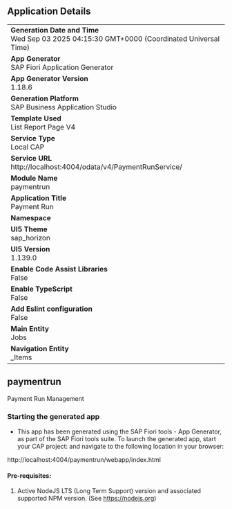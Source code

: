 ## Application Details
|               |
| ------------- |
|**Generation Date and Time**<br>Wed Sep 03 2025 04:15:30 GMT+0000 (Coordinated Universal Time)|
|**App Generator**<br>SAP Fiori Application Generator|
|**App Generator Version**<br>1.18.6|
|**Generation Platform**<br>SAP Business Application Studio|
|**Template Used**<br>List Report Page V4|
|**Service Type**<br>Local CAP|
|**Service URL**<br>http://localhost:4004/odata/v4/PaymentRunService/|
|**Module Name**<br>paymentrun|
|**Application Title**<br>Payment Run|
|**Namespace**<br>|
|**UI5 Theme**<br>sap_horizon|
|**UI5 Version**<br>1.139.0|
|**Enable Code Assist Libraries**<br>False|
|**Enable TypeScript**<br>False|
|**Add Eslint configuration**<br>False|
|**Main Entity**<br>Jobs|
|**Navigation Entity**<br>_Items|

## paymentrun

Payment Run Management

### Starting the generated app

-   This app has been generated using the SAP Fiori tools - App Generator, as part of the SAP Fiori tools suite.  To launch the generated app, start your CAP project:  and navigate to the following location in your browser:

http://localhost:4004/paymentrun/webapp/index.html

#### Pre-requisites:

1. Active NodeJS LTS (Long Term Support) version and associated supported NPM version.  (See https://nodejs.org)


